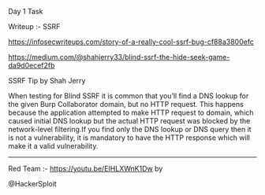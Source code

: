 Day 1 Task

Writeup :- SSRF 


https://infosecwriteups.com/story-of-a-really-cool-ssrf-bug-cf88a3800efc


https://medium.com/@shahjerry33/blind-ssrf-the-hide-seek-game-da9d0ecef2fb


SSRF Tip by Shah Jerry


When testing for Blind SSRF it is common that you’ll find a DNS lookup for the given Burp Collaborator domain, but no HTTP request. This happens because the application 
attempted to make HTTP request to domain, which caused initial DNS lookup but the actual HTTP request was blocked by the network-level filtering.If you find only 
the DNS lookup or DNS query then it is not a vulnerability, it is mandatory to have the HTTP response which will make it a valid vulnerability.


-----------------------------------------------------------------------------------------------------------------------------------------------------------------------------


Red Team :- https://youtu.be/EIHLXWnK1Dw by 


@HackerSploit
